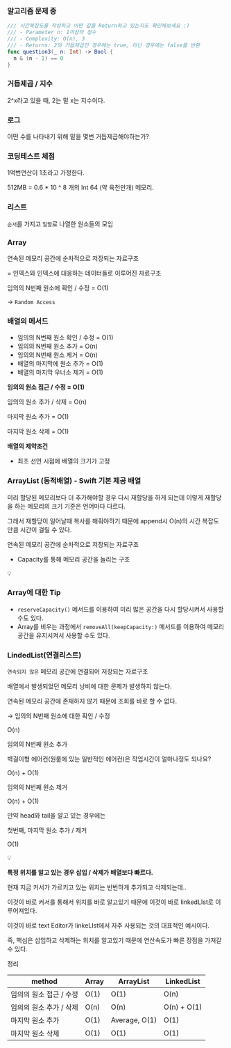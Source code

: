 ### 알고리즘 문제 중

```swift
/// 시간복잡도를 작성하고 어떤 값을 Return하고 있는지도 확인해보세요 :)
/// - Parameter n: 1이상의 정수
/// - Complexity: O(n), 3
/// - Returns: 2의 거듭제곱인 경우에는 true, 아닌 경우에는 false를 반환
func question3(_ n: Int) -> Bool {
  n & (n - 1) == 0
}
```

### 거듭제곱 / 지수

2^x라고 있을 때, 2는 밑 x는 지수이다.

### 로그

어떤 수를 나타내기 위해 밑을 몇번 거듭제곱해야하는가?

### 코딩테스트 체점

1억번연산이 1초라고 가정한다.

512MB = 0.6 * 10 ^ 8 개의 Int 64 (약 육천만개) 메모리.

### 리스트

`순서`를 가지고 `일렬`로 나열한 원소들의 모임

### Array

연속된 메모리 공간에 순차적으로 저장되는 자료구조

= 인덱스와 인덱스에 대응하는 데이터들로 이루어진 자료구조

임의의 N번째 원소에 확인 / 수정 = O(1)

→ `Random Access`

### 배열의 메서드

- 임의의 N번째 원소 확인 / 수정  = O(1)
- 임의의 N번째 원소 추가 = O(n)
- 임의의 N번째 원소 제거 = O(n)
- 배열의 마지막에 원소 추가 = O(1)
- 배열의 마지막 우너소 제거 = O(1)

**임의의 원소 접근 / 수정 = O(1)**

임의의 원소 추가 / 삭제 = O(n)

마지막 원소 추가 = O(1)

마지막 원소 삭제 = O(1)

**배열의 제약조건**

- 최초 선언 시점에 배열의 크기가 고정

### ArrayList (동적배열) - Swift 기본 제공 배열

미리 할당된 메모리보다 더 추가해야할 경우 다시 재할당을 하게 되는데 이렇게 재할당을 하는 메모리의 크기 기준은 언어마다 다르다.

그래서 재할당이 일어날때 복사를 해줘야하기 때문에 append시 O(n)의 시간 복잡도 만큼 시간이 걸릴 수 있다.

연속된 메모리 공간에 순차적으로 저장되는 자료구조

- Capacity를 통해 메모리 공간을 늘리는 구조

<aside>
💡

### Array에 대한 Tip

- `reserveCapacity()` 메서드를 이용하여 미리 많은 공간을 다시 할당시켜서 사용할 수도 있다.
- Array를 비우는 과정에서 `removeAll(keepCapacity:)` 메서드를 이용하여 메모리 공간을 유지시켜서 사용할 수도 있다.
</aside>

### LindedList(연결리스트)

`연속되지 않은` 메모리 공간에 연결되어 저장되는 자료구조

배열에서 발생되었던 메모리 낭비에 대한 문제가 발생하지 않는다.

연속된 메모리 공간에 존재하지 않기 때문에 조회를 바로 할 수 없다.

→ 임의의 N번째 원소에 대한 확인 / 수정

O(n)

임의의 N번째 원소 추가

벽걸이형 에어컨(원룸에 있는 일반적인 에어컨)은 작업시간이 얼마나정도 되나요?

O(n) + O(1)

임의의 N번째 원소 제거

O(n) + O(1)

만약 head와 tail을 알고 있는 경우에는

첫번째, 마지막 원소 추가 / 제거

O(1)

<aside>
💡

**특정 위치를 알고 있는 경우 삽입 / 삭제가 배열보다 빠르다.**

</aside>

현재 지금 커서가 가르키고 있는 위치는 빈번하게 추가되고 삭제되는데.. 

이것이 바로 커서를 통해서 위치를 바로 알고있기 때문에 이것이 바로 linkedLIst로 이루어져있다.

이것이 바로 text Editor가 linkeLIst에서 자주 사용되는 것의 대표적인 예시이다.

즉, 핵심은 삽입하고 삭제하는 위치를 알고있기 때문에 연산속도가 빠른 장점을 가져갈 수 있다.

정리

| method | Array | ArrayList | LinkedList |
| --- | --- | --- | --- |
| 임의의 원소 접근 / 수정 | O(1) | O(1) | O(n) |
| 임의의 원소 추가 / 삭제 | O(n) | O(n) | O(n) + O(1) |
| 마지막 원소 추가 | O(1) | Average, O(1) | O(1) |
| 마지막 원소 삭제 | O(1) | O(1) | O(1) |

